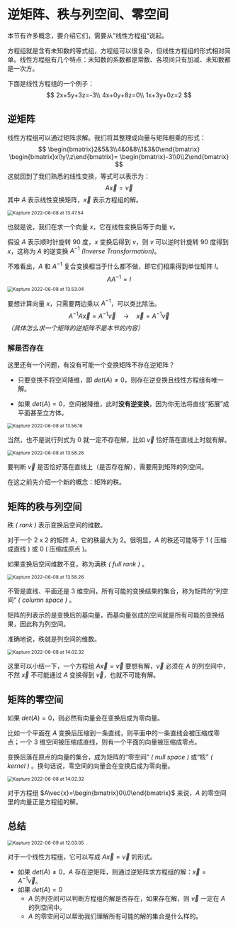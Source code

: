 # 逆矩阵、秩与列空间、零空间

本节有许多概念，要介绍它们，需要从”线性方程组“说起。

方程组就是含有未知数的等式组，方程组可以很复杂，但线性方程组的形式相对简单。线性方程组有几个特点：未知数的系数都是常数、各项间只有加减、未知数都是一次方。

下面是线性方程组的一个例子：
$$
2x+5y+3z=-3\\
4x+0y+8z=0\\
1x+3y+0z=2
$$
## 逆矩阵

线性方程组可以通过矩阵求解。我们将其整理成向量与矩阵相乘的形式：
$$
\begin{bmatrix}2&5&3\\4&0&8\\1&3&0\end{bmatrix}
\begin{bmatrix}x\\y\\z\end{bmatrix}=
\begin{bmatrix}-3\\0\\2\end{bmatrix}
$$
这就回到了我们熟悉的线性变换，等式可以表示为：
$$
A\vec{x}=\vec{v}
$$
其中 $A$ 表示线性变换矩阵，$\vec{x}$ 表示方程组的解。

<img class="img-shadow" src="https://tva1.sinaimg.cn/large/e6c9d24egy1h31w6flcpmg20k00b91kx.gif" alt="Kapture 2022-06-08 at 13.47.54" style="zoom:75%;" />

也就是说，我们在求一个向量 $x$，它在线性变换后等于向量 $v$。

假设 $A$ 表示顺时针旋转 90 度，$x$ 变换后得到 $v$，则 $v$ 可以逆时针旋转 90 度得到 $x$，这称为 $A$ 的逆变换 $A^{-1}$ *(Inverse Transformation)*。

不难看出，$A$ 和 $A^{-1}$ 复合变换相当于什么都不做，即它们相乘得到单位矩阵 $I$。
$$
AA^{-1}=I
$$
<img class="img-shadow" src="https://tva1.sinaimg.cn/large/e6c9d24egy1h31w6ppdsag20k00b9e21.gif" alt="Kapture 2022-06-08 at 13.53.04" style="zoom:75%;" />

要想计算向量 $x$，只需要两边乘以 $A^{-1}$，可以类比除法。
$$
A^{-1}A\vec{x}=A^{-1}\vec{v} \quad\longrightarrow\quad  \vec{x}=A^{-1}\vec{v}
$$
*（具体怎么求一个矩阵的逆矩阵不是本节的内容）*

### 解是否存在

这里还有一个问题，有没有可能一个变换矩阵不存在逆矩阵？

* 只要变换不将空间降维，即 $det(A) \ne 0$，则存在逆变换且线性方程组有唯一解。

* 如果 $det(A)=0$，空间被降维，此时**没有逆变换**，因为你无法将直线“拓展”成平面甚至立方体。

<img class="img-shadow" src="https://tva1.sinaimg.cn/large/e6c9d24egy1h326bkljagg20k00b9e81.gif" alt="Kapture 2022-06-08 at 13.56.16" style="zoom:75%;" />

当然，也不是说行列式为 0 就一定不存在解，比如 $\vec{v}$ 恰好落在直线上时就有解。

<img class="img-shadow" src="https://tva1.sinaimg.cn/large/e6c9d24egy1h326bm6eycg20k00b915z.gif" alt="Kapture 2022-06-08 at 13.58.26" style="zoom:75%;" />

要判断 $\vec{v}$ 是否恰好落在直线上（是否存在解），需要用到矩阵的列空间。

在这之前先介绍一个新的概念：矩阵的秩。

## 矩阵的秩与列空间

秩 *( rank )* 表示变换后空间的维数。

对于一个 2 x 2 的矩阵 $A$，它的秩最大为 2。很明显，$A$ 的秩还可能等于 1 ( 压缩成直线 ) 或 0 ( 压缩成原点 )。

如果变换后空间维数不变，称为满秩 *( full rank )* 。

<img class="img-shadow" src="https://tva1.sinaimg.cn/large/e6c9d24egy1h326h88nrog20k00b94bw.gif" alt="Kapture 2022-06-08 at 13.58.26" style="zoom:75%;" />

不管是直线、平面还是 3 维空间，所有可能的变换结果的集合，称为矩阵的“列空间” *( column space )* 。

矩阵的列表示的是变换后的基向量，而基向量张成的空间就是所有可能的变换结果，因此称为列空间。

准确地说，秩就是列空间的维数。

<img class="img-shadow" src="https://tva1.sinaimg.cn/large/e6c9d24egy1h3270jyrnxg20k00b9x3z.gif" alt="Kapture 2022-06-08 at 14.02.32" style="zoom:75%;" />

这里可以小结一下，一个方程组 $A\vec{x}=\vec{v}$ 要想有解，$\vec{v}$ 必须在 $A$ 的列空间中，不然 $\vec{x}$ 不可能通过 $A$ 变换得到 $\vec{v}$，也就不可能有解。

## 矩阵的零空间

如果 $det(A)=0$，则必然有向量会在变换后成为零向量。

比如一个平面在 $A$ 变换后压缩到一条直线，则平面中的一条直线会被压缩成零点；一个 3 维空间被压缩成直线，则有一个平面的向量被压缩成零点。

变换后落在原点的向量的集合，成为矩阵的“零空间” *( null space )* 或“核” *( kernel )* 。换句话说，零空间的向量会在变换后成为零向量。

<img class="img-shadow" src="https://tva1.sinaimg.cn/large/e6c9d24egy1h327brit2lg20k00b91l0.gif" alt="Kapture 2022-06-08 at 14.02.32" style="zoom:75%;" />

对于方程组 $A\vec{x}=\begin{bmatrix}0\\0\end{bmatrix}$ 来说，$A$ 的零空间里的向量正是方程组的解。

## 总结

<img class="img-shadow" src="https://tva1.sinaimg.cn/large/e6c9d24egy1h327fo52bng20k00b91kx.gif" alt="Kapture 2022-06-09 at 12.03.05" style="zoom:75%;" />

对于一个线性方程组，它可以写成 $A\vec{x}=\vec{v}$ 的形式。

* 如果 $det(A) \ne 0$，$A$ 存在逆矩阵，则通过逆矩阵求方程组的解：$\vec{x} = A^{-1}\vec{v}$。
* 如果 $det(A) = 0$
  * $A$ 的列空间可以判断方程组的解是否存在，如果存在解，则 $\vec{v}$ 一定在 $A$ 的列空间中。
  * $A$ 的零空间可以帮助我们理解所有可能的解的集合是什么样的。
